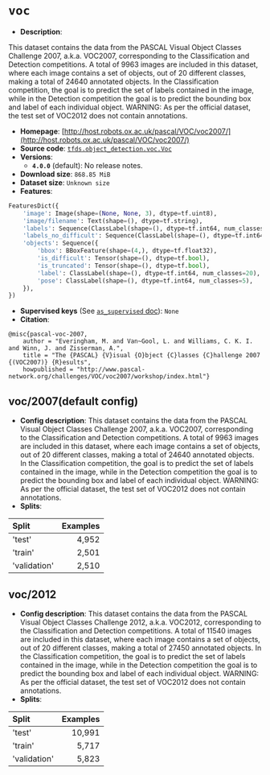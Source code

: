 <div itemscope itemtype="http://schema.org/Dataset">
  <div itemscope itemprop="includedInDataCatalog" itemtype="http://schema.org/DataCatalog">
    <meta itemprop="name" content="TensorFlow Datasets" />
  </div>

  <meta itemprop="name" content="voc" />
  <meta itemprop="description" content="This dataset contains the data from the PASCAL Visual Object Classes Challenge&#10;2007, a.k.a. VOC2007, corresponding to the Classification and Detection&#10;competitions.&#10;A total of 9963 images are included in this dataset, where each image&#10;contains a set of objects, out of 20 different classes, making a total of&#10;24640 annotated objects.&#10;In the Classification competition, the goal is to predict the set of labels&#10;contained in the image, while in the Detection competition the goal is to&#10;predict the bounding box and label of each individual object.&#10;WARNING: As per the official dataset, the test set of VOC2012 does not contain&#10;annotations.&#10;&#10;&#10;To use this dataset:&#10;&#10;```python&#10;import tensorflow_datasets as tfds&#10;&#10;ds = tfds.load(&#x27;voc&#x27;, split=&#x27;train&#x27;)&#10;for ex in ds.take(4):&#10;  print(ex)&#10;```&#10;&#10;See [the guide](https://www.tensorflow.org/datasets/overview) for more&#10;informations on [tensorflow_datasets](https://www.tensorflow.org/datasets).&#10;&#10;" />
  <meta itemprop="url" content="https://www.tensorflow.org/datasets/catalog/voc" />
  <meta itemprop="sameAs" content="http://host.robots.ox.ac.uk/pascal/VOC/voc2007/" />
  <meta itemprop="citation" content="@misc{pascal-voc-2007,&#10;    author = &quot;Everingham, M. and Van~Gool, L. and Williams, C. K. I. and Winn, J. and Zisserman, A.&quot;,&#10;    title = &quot;The {PASCAL} {V}isual {O}bject {C}lasses {C}hallenge 2007 {(VOC2007)} {R}esults&quot;,&#10;   howpublished = &quot;http://www.pascal-network.org/challenges/VOC/voc2007/workshop/index.html&quot;}&#10;" />
</div>

# `voc`

*   **Description**:

This dataset contains the data from the PASCAL Visual Object Classes Challenge
2007, a.k.a. VOC2007, corresponding to the Classification and Detection
competitions. A total of 9963 images are included in this dataset, where each
image contains a set of objects, out of 20 different classes, making a total of
24640 annotated objects. In the Classification competition, the goal is to
predict the set of labels contained in the image, while in the Detection
competition the goal is to predict the bounding box and label of each individual
object. WARNING: As per the official dataset, the test set of VOC2012 does not
contain annotations.

*   **Homepage**:
    [http://host.robots.ox.ac.uk/pascal/VOC/voc2007/](http://host.robots.ox.ac.uk/pascal/VOC/voc2007/)
*   **Source code**:
    [`tfds.object_detection.voc.Voc`](https://github.com/tensorflow/datasets/tree/master/tensorflow_datasets/object_detection/voc.py)
*   **Versions**:
    *   **`4.0.0`** (default): No release notes.
*   **Download size**: `868.85 MiB`
*   **Dataset size**: `Unknown size`
*   **Features**:

```python
FeaturesDict({
    'image': Image(shape=(None, None, 3), dtype=tf.uint8),
    'image/filename': Text(shape=(), dtype=tf.string),
    'labels': Sequence(ClassLabel(shape=(), dtype=tf.int64, num_classes=20)),
    'labels_no_difficult': Sequence(ClassLabel(shape=(), dtype=tf.int64, num_classes=20)),
    'objects': Sequence({
        'bbox': BBoxFeature(shape=(4,), dtype=tf.float32),
        'is_difficult': Tensor(shape=(), dtype=tf.bool),
        'is_truncated': Tensor(shape=(), dtype=tf.bool),
        'label': ClassLabel(shape=(), dtype=tf.int64, num_classes=20),
        'pose': ClassLabel(shape=(), dtype=tf.int64, num_classes=5),
    }),
})
```

*   **Supervised keys** (See
    [`as_supervised` doc](https://www.tensorflow.org/datasets/api_docs/python/tfds/load)):
    `None`
*   **Citation**:

```
@misc{pascal-voc-2007,
    author = "Everingham, M. and Van~Gool, L. and Williams, C. K. I. and Winn, J. and Zisserman, A.",
    title = "The {PASCAL} {V}isual {O}bject {C}lasses {C}hallenge 2007 {(VOC2007)} {R}esults",
    howpublished = "http://www.pascal-network.org/challenges/VOC/voc2007/workshop/index.html"}
```

## voc/2007(default config)

*   **Config description**: This dataset contains the data from the PASCAL
    Visual Object Classes Challenge 2007, a.k.a. VOC2007, corresponding to the
    Classification and Detection competitions. A total of 9963 images are
    included in this dataset, where each image contains a set of objects, out of
    20 different classes, making a total of 24640 annotated objects. In the
    Classification competition, the goal is to predict the set of labels
    contained in the image, while in the Detection competition the goal is to
    predict the bounding box and label of each individual object. WARNING: As
    per the official dataset, the test set of VOC2012 does not contain
    annotations.
*   **Splits**:

Split        | Examples
:----------- | -------:
'test'       | 4,952
'train'      | 2,501
'validation' | 2,510

## voc/2012

*   **Config description**: This dataset contains the data from the PASCAL
    Visual Object Classes Challenge 2012, a.k.a. VOC2012, corresponding to the
    Classification and Detection competitions. A total of 11540 images are
    included in this dataset, where each image contains a set of objects, out of
    20 different classes, making a total of 27450 annotated objects. In the
    Classification competition, the goal is to predict the set of labels
    contained in the image, while in the Detection competition the goal is to
    predict the bounding box and label of each individual object. WARNING: As
    per the official dataset, the test set of VOC2012 does not contain
    annotations.
*   **Splits**:

Split        | Examples
:----------- | -------:
'test'       | 10,991
'train'      | 5,717
'validation' | 5,823
